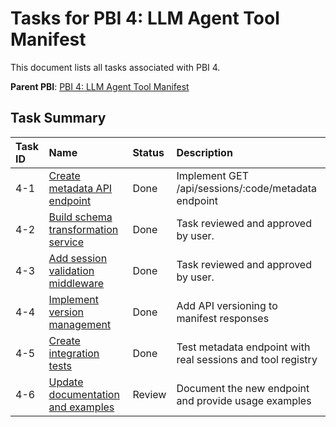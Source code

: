 # Tasks for PBI 4: LLM Agent Tool Manifest

This document lists all tasks associated with PBI 4.

**Parent PBI**: [PBI 4: LLM Agent Tool Manifest](./prd.md)

## Task Summary

| Task ID | Name                                     | Status   | Description                        |
| :------ | :--------------------------------------- | :------- | :--------------------------------- |
| 4-1     | [Create metadata API endpoint](./4-1.md) | Done | Implement GET /api/sessions/:code/metadata endpoint |
| 4-2     | [Build schema transformation service](./4-2.md) | Done | Task reviewed and approved by user. |
| 4-3     | [Add session validation middleware](./4-3.md) | Done | Task reviewed and approved by user. |
| 4-4     | [Implement version management](./4-4.md) | Done | Add API versioning to manifest responses |
| 4-5     | [Create integration tests](./4-5.md) | Done | Test metadata endpoint with real sessions and tool registry |
| 4-6     | [Update documentation and examples](./4-6.md) | Review | Document the new endpoint and provide usage examples | 